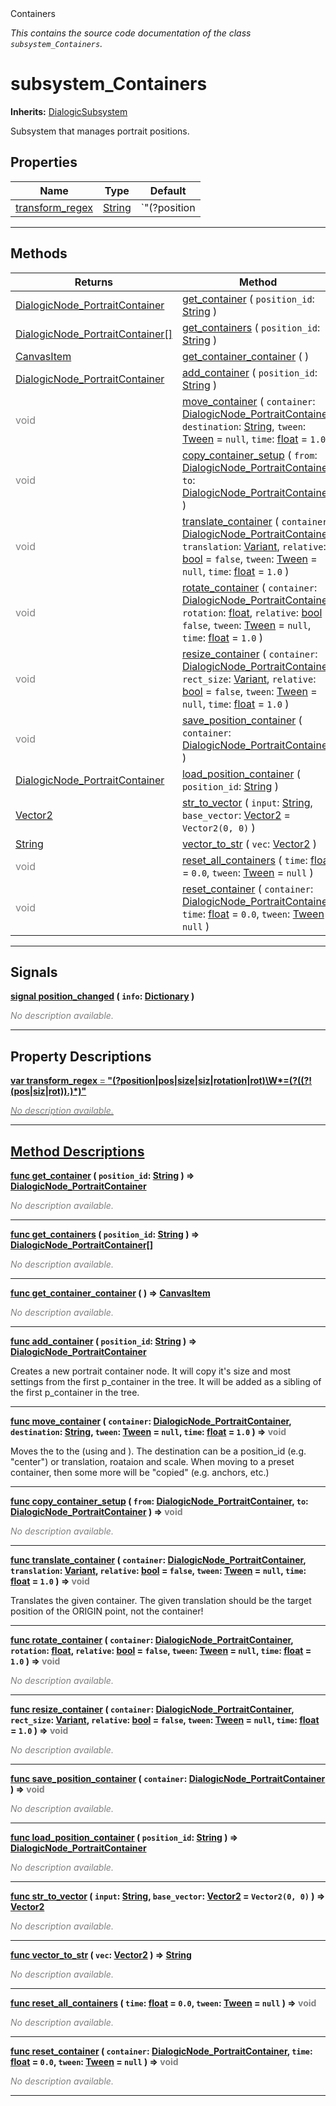 
<div class="header-banner purple">
<div class="header-label purple">Containers</div>
</div>

*This contains the source code documentation of the class `subsystem_Containers`.*
        
# subsystem_Containers
**Inherits:** [DialogicSubsystem](class_dialogicsubsystem.md)

Subsystem that manages portrait positions.
## Properties
Name | Type | Default 
--- | --- | --- 
[<span class="hljs-title">transform_regex</span>](#property-transform_regex) | [String](https://docs.godotengine.org/en/latest/classes/class_string.html#class-string) |  `"(?<part>position|pos|size|siz|rotation|rot)\\W*=(?<value>((?!(pos|siz|rot)).)*)"` 
--- 

## Methods
Returns | Method 
--- | --- 
<span class="hljs-attribute">[DialogicNode_PortraitContainer](class_dialogicnode_portraitcontainer.md)</span> | [<span class="hljs-title">get_container</span>](#method-get_container) ( `position_id`: [String](https://docs.godotengine.org/en/latest/classes/class_string.html#class-string) ) 
<span class="hljs-attribute">[DialogicNode_PortraitContainer[]](https://docs.godotengine.org/en/latest/classes/class_dialogicnode_portraitcontainer.html#class-dialogicnode_portraitcontainer)</span> | [<span class="hljs-title">get_containers</span>](#method-get_containers) ( `position_id`: [String](https://docs.godotengine.org/en/latest/classes/class_string.html#class-string) ) 
<span class="hljs-attribute">[CanvasItem](https://docs.godotengine.org/en/latest/classes/class_canvasitem.html#class-canvasitem)</span> | [<span class="hljs-title">get_container_container</span>](#method-get_container_container) ( ) 
<span class="hljs-attribute">[DialogicNode_PortraitContainer](class_dialogicnode_portraitcontainer.md)</span> | [<span class="hljs-title">add_container</span>](#method-add_container) ( `position_id`: [String](https://docs.godotengine.org/en/latest/classes/class_string.html#class-string) ) 
<span style = "color: gray">void</span> | [<span class="hljs-title">move_container</span>](#method-move_container) ( `container`: [DialogicNode_PortraitContainer](class_dialogicnode_portraitcontainer.md), `destination`: [String](https://docs.godotengine.org/en/latest/classes/class_string.html#class-string), `tween`: [Tween](https://docs.godotengine.org/en/latest/classes/class_tween.html#class-tween) = `null`, `time`: [float](https://docs.godotengine.org/en/latest/classes/class_float.html#class-float) = `1.0` ) 
<span style = "color: gray">void</span> | [<span class="hljs-title">copy_container_setup</span>](#method-copy_container_setup) ( `from`: [DialogicNode_PortraitContainer](class_dialogicnode_portraitcontainer.md), `to`: [DialogicNode_PortraitContainer](class_dialogicnode_portraitcontainer.md) ) 
<span style = "color: gray">void</span> | [<span class="hljs-title">translate_container</span>](#method-translate_container) ( `container`: [DialogicNode_PortraitContainer](class_dialogicnode_portraitcontainer.md), `translation`: [Variant](https://docs.godotengine.org/en/latest/classes/class_variant.html#class-variant), `relative`: [bool](https://docs.godotengine.org/en/latest/classes/class_bool.html#class-bool) = `false`, `tween`: [Tween](https://docs.godotengine.org/en/latest/classes/class_tween.html#class-tween) = `null`, `time`: [float](https://docs.godotengine.org/en/latest/classes/class_float.html#class-float) = `1.0` ) 
<span style = "color: gray">void</span> | [<span class="hljs-title">rotate_container</span>](#method-rotate_container) ( `container`: [DialogicNode_PortraitContainer](class_dialogicnode_portraitcontainer.md), `rotation`: [float](https://docs.godotengine.org/en/latest/classes/class_float.html#class-float), `relative`: [bool](https://docs.godotengine.org/en/latest/classes/class_bool.html#class-bool) = `false`, `tween`: [Tween](https://docs.godotengine.org/en/latest/classes/class_tween.html#class-tween) = `null`, `time`: [float](https://docs.godotengine.org/en/latest/classes/class_float.html#class-float) = `1.0` ) 
<span style = "color: gray">void</span> | [<span class="hljs-title">resize_container</span>](#method-resize_container) ( `container`: [DialogicNode_PortraitContainer](class_dialogicnode_portraitcontainer.md), `rect_size`: [Variant](https://docs.godotengine.org/en/latest/classes/class_variant.html#class-variant), `relative`: [bool](https://docs.godotengine.org/en/latest/classes/class_bool.html#class-bool) = `false`, `tween`: [Tween](https://docs.godotengine.org/en/latest/classes/class_tween.html#class-tween) = `null`, `time`: [float](https://docs.godotengine.org/en/latest/classes/class_float.html#class-float) = `1.0` ) 
<span style = "color: gray">void</span> | [<span class="hljs-title">save_position_container</span>](#method-save_position_container) ( `container`: [DialogicNode_PortraitContainer](class_dialogicnode_portraitcontainer.md) ) 
<span class="hljs-attribute">[DialogicNode_PortraitContainer](class_dialogicnode_portraitcontainer.md)</span> | [<span class="hljs-title">load_position_container</span>](#method-load_position_container) ( `position_id`: [String](https://docs.godotengine.org/en/latest/classes/class_string.html#class-string) ) 
<span class="hljs-attribute">[Vector2](https://docs.godotengine.org/en/latest/classes/class_vector2.html#class-vector2)</span> | [<span class="hljs-title">str_to_vector</span>](#method-str_to_vector) ( `input`: [String](https://docs.godotengine.org/en/latest/classes/class_string.html#class-string), `base_vector`: [Vector2](https://docs.godotengine.org/en/latest/classes/class_vector2.html#class-vector2) = `Vector2(0, 0)` ) 
<span class="hljs-attribute">[String](https://docs.godotengine.org/en/latest/classes/class_string.html#class-string)</span> | [<span class="hljs-title">vector_to_str</span>](#method-vector_to_str) ( `vec`: [Vector2](https://docs.godotengine.org/en/latest/classes/class_vector2.html#class-vector2) ) 
<span style = "color: gray">void</span> | [<span class="hljs-title">reset_all_containers</span>](#method-reset_all_containers) ( `time`: [float](https://docs.godotengine.org/en/latest/classes/class_float.html#class-float) = `0.0`, `tween`: [Tween](https://docs.godotengine.org/en/latest/classes/class_tween.html#class-tween) = `null` ) 
<span style = "color: gray">void</span> | [<span class="hljs-title">reset_container</span>](#method-reset_container) ( `container`: [DialogicNode_PortraitContainer](class_dialogicnode_portraitcontainer.md), `time`: [float](https://docs.godotengine.org/en/latest/classes/class_float.html#class-float) = `0.0`, `tween`: [Tween](https://docs.godotengine.org/en/latest/classes/class_tween.html#class-tween) = `null` ) 
--- 

## Signals


<a class="header" id="signal-position_changed" href="#signal-position_changed">**<span class="hljs-attribute">signal</span> [<span class="hljs-title">position_changed</span>](#signal-position_changed) ( `info`: [Dictionary](https://docs.godotengine.org/en/latest/classes/class_dictionary.html#class-dictionary) )** </a>



 <span style = "color: gray">*No description available.*</span> 

---

## Property Descriptions



<a class="header" id="property-transform_regex" href="#property-transform_regex">**<span class="hljs-attribute">var</span> <span class="hljs-title">transform_regex</span> <span style = "color: gray"> = </span> "(?<part>position|pos|size|siz|rotation|rot)\\W*=(?<value>((?!(pos|siz|rot)).)*)"** 



 <span style = "color: gray">*No description available.*</span> 

---

## Method Descriptions



<a class="header" id="method-get_container" href="#method-get_container">**<span class="hljs-attribute">func</span> [<span class="hljs-title">get_container</span>](#method-get_container) ( `position_id`: [String](https://docs.godotengine.org/en/latest/classes/class_string.html#class-string) )</a>  ⇒ <span class="hljs-attribute">[DialogicNode_PortraitContainer](class_dialogicnode_portraitcontainer.md)</span>** 



 <span style = "color: gray">*No description available.*</span> 

---



<a class="header" id="method-get_containers" href="#method-get_containers">**<span class="hljs-attribute">func</span> [<span class="hljs-title">get_containers</span>](#method-get_containers) ( `position_id`: [String](https://docs.godotengine.org/en/latest/classes/class_string.html#class-string) )</a>  ⇒ <span class="hljs-attribute">[DialogicNode_PortraitContainer[]](https://docs.godotengine.org/en/latest/classes/class_dialogicnode_portraitcontainer.html#class-dialogicnode_portraitcontainer)</span>** 



 <span style = "color: gray">*No description available.*</span> 

---



<a class="header" id="method-get_container_container" href="#method-get_container_container">**<span class="hljs-attribute">func</span> [<span class="hljs-title">get_container_container</span>](#method-get_container_container) ( )</a>  ⇒ <span class="hljs-attribute">[CanvasItem](https://docs.godotengine.org/en/latest/classes/class_canvasitem.html#class-canvasitem)</span>** 



 <span style = "color: gray">*No description available.*</span> 

---



<a class="header" id="method-add_container" href="#method-add_container">**<span class="hljs-attribute">func</span> [<span class="hljs-title">add_container</span>](#method-add_container) ( `position_id`: [String](https://docs.godotengine.org/en/latest/classes/class_string.html#class-string) )</a>  ⇒ <span class="hljs-attribute">[DialogicNode_PortraitContainer](class_dialogicnode_portraitcontainer.md)</span>** 



Creates a new portrait container node. It will copy it's size and most settings from the first p_container in the tree. It will be added as a sibling of the first p_container in the tree.

---



<a class="header" id="method-move_container" href="#method-move_container">**<span class="hljs-attribute">func</span> [<span class="hljs-title">move_container</span>](#method-move_container) ( `container`: [DialogicNode_PortraitContainer](class_dialogicnode_portraitcontainer.md), `destination`: [String](https://docs.godotengine.org/en/latest/classes/class_string.html#class-string), `tween`: [Tween](https://docs.godotengine.org/en/latest/classes/class_tween.html#class-tween) = `null`, `time`: [float](https://docs.godotengine.org/en/latest/classes/class_float.html#class-float) = `1.0` )</a>  ⇒ <span style = "color: gray">void</span>** 



Moves the  to the  (using  and ). The destination can be a position_id (e.g. "center") or translation, roataion and scale. When moving to a preset container, then some more will be "copied" (e.g. anchors, etc.)

---



<a class="header" id="method-copy_container_setup" href="#method-copy_container_setup">**<span class="hljs-attribute">func</span> [<span class="hljs-title">copy_container_setup</span>](#method-copy_container_setup) ( `from`: [DialogicNode_PortraitContainer](class_dialogicnode_portraitcontainer.md), `to`: [DialogicNode_PortraitContainer](class_dialogicnode_portraitcontainer.md) )</a>  ⇒ <span style = "color: gray">void</span>** 



 <span style = "color: gray">*No description available.*</span> 

---



<a class="header" id="method-translate_container" href="#method-translate_container">**<span class="hljs-attribute">func</span> [<span class="hljs-title">translate_container</span>](#method-translate_container) ( `container`: [DialogicNode_PortraitContainer](class_dialogicnode_portraitcontainer.md), `translation`: [Variant](https://docs.godotengine.org/en/latest/classes/class_variant.html#class-variant), `relative`: [bool](https://docs.godotengine.org/en/latest/classes/class_bool.html#class-bool) = `false`, `tween`: [Tween](https://docs.godotengine.org/en/latest/classes/class_tween.html#class-tween) = `null`, `time`: [float](https://docs.godotengine.org/en/latest/classes/class_float.html#class-float) = `1.0` )</a>  ⇒ <span style = "color: gray">void</span>** 



Translates the given container. The given translation should be the target position of the ORIGIN point, not the container!

---



<a class="header" id="method-rotate_container" href="#method-rotate_container">**<span class="hljs-attribute">func</span> [<span class="hljs-title">rotate_container</span>](#method-rotate_container) ( `container`: [DialogicNode_PortraitContainer](class_dialogicnode_portraitcontainer.md), `rotation`: [float](https://docs.godotengine.org/en/latest/classes/class_float.html#class-float), `relative`: [bool](https://docs.godotengine.org/en/latest/classes/class_bool.html#class-bool) = `false`, `tween`: [Tween](https://docs.godotengine.org/en/latest/classes/class_tween.html#class-tween) = `null`, `time`: [float](https://docs.godotengine.org/en/latest/classes/class_float.html#class-float) = `1.0` )</a>  ⇒ <span style = "color: gray">void</span>** 



 <span style = "color: gray">*No description available.*</span> 

---



<a class="header" id="method-resize_container" href="#method-resize_container">**<span class="hljs-attribute">func</span> [<span class="hljs-title">resize_container</span>](#method-resize_container) ( `container`: [DialogicNode_PortraitContainer](class_dialogicnode_portraitcontainer.md), `rect_size`: [Variant](https://docs.godotengine.org/en/latest/classes/class_variant.html#class-variant), `relative`: [bool](https://docs.godotengine.org/en/latest/classes/class_bool.html#class-bool) = `false`, `tween`: [Tween](https://docs.godotengine.org/en/latest/classes/class_tween.html#class-tween) = `null`, `time`: [float](https://docs.godotengine.org/en/latest/classes/class_float.html#class-float) = `1.0` )</a>  ⇒ <span style = "color: gray">void</span>** 



 <span style = "color: gray">*No description available.*</span> 

---



<a class="header" id="method-save_position_container" href="#method-save_position_container">**<span class="hljs-attribute">func</span> [<span class="hljs-title">save_position_container</span>](#method-save_position_container) ( `container`: [DialogicNode_PortraitContainer](class_dialogicnode_portraitcontainer.md) )</a>  ⇒ <span style = "color: gray">void</span>** 



 <span style = "color: gray">*No description available.*</span> 

---



<a class="header" id="method-load_position_container" href="#method-load_position_container">**<span class="hljs-attribute">func</span> [<span class="hljs-title">load_position_container</span>](#method-load_position_container) ( `position_id`: [String](https://docs.godotengine.org/en/latest/classes/class_string.html#class-string) )</a>  ⇒ <span class="hljs-attribute">[DialogicNode_PortraitContainer](class_dialogicnode_portraitcontainer.md)</span>** 



 <span style = "color: gray">*No description available.*</span> 

---



<a class="header" id="method-str_to_vector" href="#method-str_to_vector">**<span class="hljs-attribute">func</span> [<span class="hljs-title">str_to_vector</span>](#method-str_to_vector) ( `input`: [String](https://docs.godotengine.org/en/latest/classes/class_string.html#class-string), `base_vector`: [Vector2](https://docs.godotengine.org/en/latest/classes/class_vector2.html#class-vector2) = `Vector2(0, 0)` )</a>  ⇒ <span class="hljs-attribute">[Vector2](https://docs.godotengine.org/en/latest/classes/class_vector2.html#class-vector2)</span>** 



 <span style = "color: gray">*No description available.*</span> 

---



<a class="header" id="method-vector_to_str" href="#method-vector_to_str">**<span class="hljs-attribute">func</span> [<span class="hljs-title">vector_to_str</span>](#method-vector_to_str) ( `vec`: [Vector2](https://docs.godotengine.org/en/latest/classes/class_vector2.html#class-vector2) )</a>  ⇒ <span class="hljs-attribute">[String](https://docs.godotengine.org/en/latest/classes/class_string.html#class-string)</span>** 



 <span style = "color: gray">*No description available.*</span> 

---



<a class="header" id="method-reset_all_containers" href="#method-reset_all_containers">**<span class="hljs-attribute">func</span> [<span class="hljs-title">reset_all_containers</span>](#method-reset_all_containers) ( `time`: [float](https://docs.godotengine.org/en/latest/classes/class_float.html#class-float) = `0.0`, `tween`: [Tween](https://docs.godotengine.org/en/latest/classes/class_tween.html#class-tween) = `null` )</a>  ⇒ <span style = "color: gray">void</span>** 



 <span style = "color: gray">*No description available.*</span> 

---



<a class="header" id="method-reset_container" href="#method-reset_container">**<span class="hljs-attribute">func</span> [<span class="hljs-title">reset_container</span>](#method-reset_container) ( `container`: [DialogicNode_PortraitContainer](class_dialogicnode_portraitcontainer.md), `time`: [float](https://docs.godotengine.org/en/latest/classes/class_float.html#class-float) = `0.0`, `tween`: [Tween](https://docs.godotengine.org/en/latest/classes/class_tween.html#class-tween) = `null` )</a>  ⇒ <span style = "color: gray">void</span>** 



 <span style = "color: gray">*No description available.*</span> 

---

